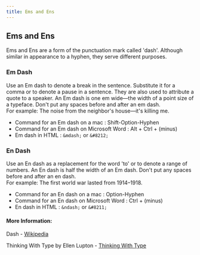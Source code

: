 ```yaml
---
title: Ems and Ens
---
```

## Ems and Ens
Ems and Ens are a form of the punctuation mark called 'dash'. Although similar in appearance to a hyphen, they serve different purposes.

### Em Dash

Use an Em dash to denote a break in the sentence. Substitute it for a comma or to denote a pause in a sentence. They are also used to attribute a quote to a speaker.
An Em dash is one em wide&mdash;the width of a point size of a typeface. Don't put any spaces before and after an em dash.
<br>
For example: The noise from the neighbor's house&mdash;it's killing me.

* Command for an Em dash on a mac : Shift-Option-Hyphen
* Command for an Em dash on Microsoft Word  :  Alt + Ctrl + (minus)
* Em dash in HTML : `&mdash;` or `&#8212;`

### En Dash

Use an En dash as a replacement for the word 'to' or to denote a range of numbers. An En dash is half the width of an Em dash. Don't put any spaces before and after an en dash.
<br>
For example: The first world war lasted from 1914&ndash;1918.

* Command for an En dash on a mac : Option-Hyphen
* Command for an En dash on Microsoft Word  :  Ctrl + (minus)
* En dash in HTML : `&ndash;` or `&#8211;`


#### More Information:

Dash - <a href='https://en.wikipedia.org/wiki/Dash#Em_dash' target='_blank' rel='nofollow'>Wikipedia</a>

Thinking With Type by Ellen Lupton - <a href='http://thinkingwithtype.com' target='_blank' rel='nofollow'>Thinking With Type</a>



